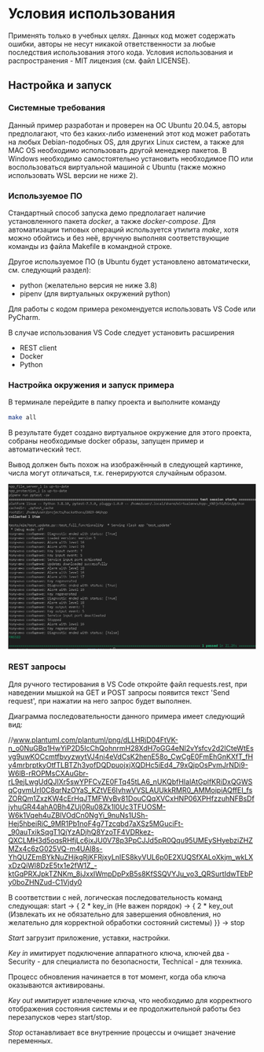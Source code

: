 # Условия использования 

Применять только в учебных целях. Данных код может содержать ошибки, авторы не несут никакой ответственности за любые последствия использования этого кода.
Условия использования и распространения - MIT лицензия (см. файл LICENSE).

## Настройка и запуск

### Системные требования

Данный пример разработан и проверен на ОС Ubuntu 20.04.5, авторы предполагают, что без каких-либо изменений этот код может работать на любых Debian-подобных OS, для других Linux систем, а также для MAC OS необходимо использовать другой менеджер пакетов. В Windows необходимо самостоятельно установить необходимое ПО или воспользоваться виртуальной машиной с Ubuntu (также можно использовать WSL версии не ниже 2).

### Используемое ПО

Стандартный способ запуска демо предполагает наличие установленного пакета *docker*, а также *docker-compose*. Для автоматизации типовых операций используется утилита *make*, хотя можно обойтись и без неё, вручную выполняя соответствующие команды из файла Makefile в командной строке.

Другое используемое ПО (в Ubuntu будет установлено автоматически, см. следующий раздел):
- python (желательно версия не ниже 3.8)
- pipenv (для виртуальных окружений python)

Для работы с кодом примера рекомендуется использовать VS Code или PyCharm.

В случае использования VS Code следует установить расширения
- REST client
- Docker
- Python

### Настройка окружения и запуск примера

В терминале перейдите в папку проекта и выполните команду

```bash
make all
```

В результате будет создано виртуальное окружение для этого проекта, собраны необходимые docker образы, запущен пример и автоматический тест.

Вывод должен быть похож на изображённый в следующей картинке, числа могут отличаться, т.к. генерируются случайным образом.

![Результат выполнения команды](./docs/images/run-results.png)

### REST запросы

Для ручного тестирования в VS Code откройте файл requests.rest, при наведении мышкой на GET и POST запросы появится текст 'Send request', при нажатии на него запрос будет выполнен.

Диаграмма последовательности данного примера имеет следующий вид:

//www.plantuml.com/plantuml/png/dLLHRjD04FtVK-n_o0NuGBq1HwYiP2D5IcChQohnrmH28XdH7oGG4eNI2vYsfcv2d2lCteWtEsvg9uwKOCcmtfbvyzwytVJ4ni4eVdCsK2henE58o_CwCgE0FmEhGnKXfT_fHy4mrbrptkyOtfTLBTZh3yofDQDpuojxjXQDHc5iEd4_79xQjpOsPvmJrNDi9-W6lB-rROPMsCXAuGbr-rL9ejLwgUdQJIXr5swYPFCvZE0FTq45tLA6_nUKQbfHIalAtGplfKRiDxQGWSqCgvmUrI0C8qrNzOYaS_KZtVE6IvhwVVSLAUUkkRMR0_AMMoipiAQffEI_fsZORQm1ZxzKW4cErHqJTMFWvBv81DouCQqXVCxHNP06XPHfzzuhNFBsDfjyhuGR44ahA0Bh4ZUj0Ru08Zk1l0Uc3TFUOSM-W6k1Vqeh4uZBlVOdCn0NgYi_9nuNs1USh-Hej5hbeiRiC_9MR1Pb1noF4g7Tzcqbd7aXSz5MGuciFt-_90auTxikSqgT1QjYzADjhQ8YzoTF4VDRkez-QXCLMH3d5oqsRHfjLc6jxJU0V78p3PpCJJd5pR0Qqu95UMEySHyebziZHZMZx4c6zG025VQ-m4UAl8s-YhQUZEmBYkNuZHjkgRjKFRjxyLnIES8kyVUL6p0E2XUQSfXALoXkjm_wkLXxDzQiWl8DzE5tx1e2fW1Z_-ktGqPRXJpkTZNKm_8jJxxIWmpDpPxB5s8KfSSQVYJu_vo3_QRSurtIdwTEbPy0boZHNZud-C1Vjdy0

В соответствии с ней, логическая последовательность команд следующая: start -> { 2 * key_in (Не важен порядок) -> { 2 * key_out (Извлекать их не обязательно для завершения обновления, но желательно для корректной обработки состояний системы) }} -> stop

_Start_ загрузит приложение, уставки, настройки.

_Key in_ имитирует подключение аппаратного ключа, ключей два - Security - для специалиста по безопасности, Technical - для техника. 

Процесс обновления начинается в тот момент, когда оба ключа оказываются активированы.

_Key out_ имитирует извлечение ключа, что необходимо для корректного отображения состояния системы и ее продолжительной работы без перезапусков через start/stop.

_Stop_ останавливает все внутренние процессы и очищает значение переменных.
